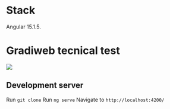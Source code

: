 # Stack 
Angular 15.1.5.


# Gradiweb tecnical test 
![]('./src/assets/gradi.png')


## Development server
Run `git clone`
Run `ng serve`
Navigate to `http://localhost:4200/`



<!-- ## Production Server  -->





